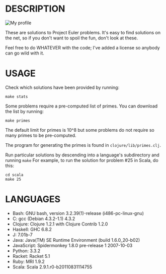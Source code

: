DESCRIPTION
===========
<p>
<img src="https://github.com/downloads/retiman/project-euler/retiman.png" alt="My profile" title="My level" />
</p>

These are solutions to Project Euler problems.  It's easy to find solutions on
the net, so if you don't want to spoil the fun, don't look at these.

Feel free to do WHATEVER with the code; I've added a license so anybody can go
wild with it.

USAGE
=====
Check which solutions have been provided by running:

    make stats

Some problems require a pre-computed list of primes.  You can download the list
by running:

    make primes

The default limit for primes is 10^8 but some problems do not require so many primes to
be pre-computed.

The program for generating the primes is found in `clojure/lib/primes.clj`.

Run particular solutions by descending into a language's subdirectory and
running `make` For example, to run the solution for problem #25 in Scala, do
this:

    cd scala
    make 25

LANGUAGES
=========
* Bash: GNU bash, version 3.2.39(1)-release (i486-pc-linux-gnu)
* C: gcc (Debian 4.3.2-1.1) 4.3.2
* Clojure: Clojure 1.2.1 with Clojure Contrib 1.2.0
* Haskell: GHC 6.8.2
* J: 7.01b-7
* Java: Java(TM) SE Runtime Environment (build 1.6.0_20-b02)
* JavaScript: Spidermonkey 1.8.0 pre-release 1 2007-10-03
* Python: 3.3.2
* Racket: Racket 5.1
* Ruby: MRI 1.9.2
* Scala: Scala 2.9.1.r0-b20110831114755
